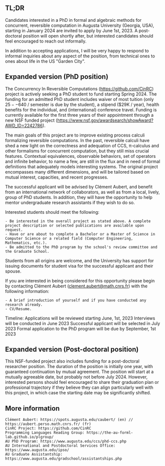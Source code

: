TL;DR
-------

Candidates interested in a PhD in formal and algebraic methods for concurrent, reversible computation in Augusta University (Georgia, USA), starting in January 2024 are invited to apply by June 1st, 2023. A post-doctoral position will open shortly after, but interested candidates should feel encouraged to reach out informally.

In addition to accepting applications, I will be very happy to respond to informal inquiries about any aspect of the position, from technical ones to ones about life in the US "Garden City".



Expanded version (PhD position)
------------------------------------

The Concurrency In Reversible Computations (https://github.com/CinRC) project is actively seeking a PhD student to fund starting Spring 2024. The funding for an admitted PhD student includes waiver of most tuition (only $25--$640 / semester is due by the student), a stipend ($29K / year), health benefits for the individual, and (international) conference travel. Funding is currently available for the first three years of their appointment through a new NSF funded project (https://www.nsf.gov/awardsearch/showAward?AWD_ID=2242786).

The main goals of this project are to improve existing process calculi formalizing reversible computations. In the past, reversible calculi have shed a new light on the correctness and adequation of CCS, π-calculus and other formalisms for concurrent computation, but they still miss crucial features. Contextual equivalences, observable behaviors, set of operators and infinite behavior, to name a few, are still in the flux and in need of formal definitions that adequately models interesting systems. The original project encompasses many different dimensions, and will be tailored based on mutual interest, capacities, and recent progresses.

The successful applicant will be advised by Clément Aubert, and benefit from an international network of collaborators, as well as from a local, lively, group of PhD students. In addition, they will have the opportunity to help mentor undergraduate research assistants if they wish to do so.

Interested students should meet the following:

    - Be interested in the overall project as stated above. A complete project description or selected publications are available upon request.
    - Have or are about to complete a Bachelor or a Master of Science in Computer Science or a related field (Computer Engineering, Mathematics, etc.). 
    - Be admitted to the PhD program by the school's review committee and the Graduate School. 
 
Students from all origins are welcome, and the University has support for issuing documents for student visa for the successful applicant and their spouse.

If you are interested in being considered for  this opportunity please begin by contacting Clément Aubert (clement.aubert@math.cnrs.fr) with the following information:

    - A brief introduction of yourself and if you have conducted any research already.
    - CV/Resume.

Timeline:
    Applications will be reviewed starting June, 1st, 2023
    Interviews will be conducted in June 2023
    Successful applicant will be selected in July 2023
    Formal application to the PhD program will be due by September, 1st 2023
    



Expanded version (Post-doctoral position)
----------------------------------------------

This NSF-funded project also includes funding for a post-doctoral researcher position. The duration of the position is initially one year, with guaranteed continuation by mutual agreement. The position will start at a mutually agreeable date, but probably not before July 2024. However, interested persons should feel encouraged to share their graduation plan or professional trajectory if they believe they can align particularly well with this project, in which case the starting date may be significantly shifted.



More information
--------------------

    Clément Aubert: https://spots.augusta.edu/caubert/ (en) // https://aubert.perso.math.cnrs.fr/ (fr)
    CinRC Project: https://github.com/CinRC
    Programming Languages Reading Group: https://the-au-forml-lab.github.io/plgroup/
    AU PhD Program: https://www.augusta.edu/ccs/phd-ccs.php
    AU International and Postdoctoral Services Office: https://www.augusta.edu/ipso/
    AU Graduate Assistantship: https://www.augusta.edu/gradschool/assistantships.php
